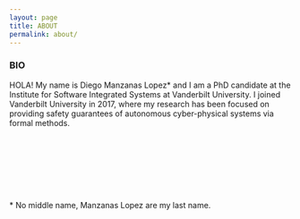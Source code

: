 ```yaml
---
layout: page
title: ABOUT
permalink: about/
---
```


<div class="message">
  <h3> BIO </h3>
</div>

HOLA! My name is Diego Manzanas Lopez* and I am a PhD candidate at the Institute for Software Integrated Systems at Vanderbilt University. I joined Vanderbilt University in 2017, where my research has been focused on providing safety guarantees of autonomous cyber-physical systems via formal methods. 

<br>
<br>
<br>
<br>
<br>
<br>


<p>* No middle name, Manzanas Lopez are my last name. </p>
